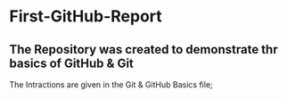 # First-GitHub-Report
The Repository was created to demonstrate thr basics of GitHub &amp; Git
---
The Intractions are given in the Git & GitHub Basics file;
